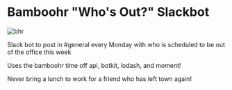 # Bamboohr "Who's Out?" Slackbot
![bhr](https://cloud.githubusercontent.com/assets/12915163/17829398/4b948526-667b-11e6-8ba1-b6d429b4db20.jpg)

Slack bot to post in #general every Monday with who is scheduled to be out of the office this week

Uses the bamboohr time off api, botkit, lodash, and moment!

Never bring a lunch to work for a friend who has left town again!
